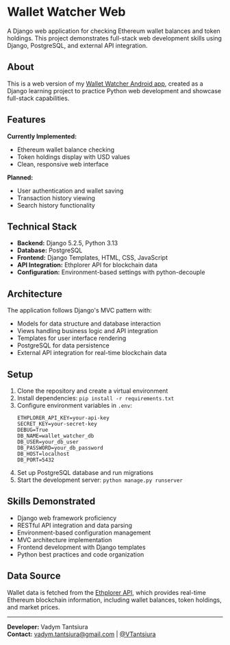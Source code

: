 # Wallet Watcher Web

A Django web application for checking Ethereum wallet balances and token holdings. This project demonstrates full-stack web development skills using Django, PostgreSQL, and external API integration.

## About

This is a web version of my [Wallet Watcher Android app](https://github.com/6SUPER6SONIC6/wallet-watcher-android), created as a Django learning project to practice Python web development and showcase full-stack capabilities.

## Features

**Currently Implemented:**
- Ethereum wallet balance checking
- Token holdings display with USD values
- Clean, responsive web interface

**Planned:**
- User authentication and wallet saving
- Transaction history viewing  
- Search history functionality

## Technical Stack

- **Backend:** Django 5.2.5, Python 3.13
- **Database:** PostgreSQL  
- **Frontend:** Django Templates, HTML, CSS, JavaScript
- **API Integration:** Ethplorer API for blockchain data
- **Configuration:** Environment-based settings with python-decouple

## Architecture

The application follows Django's MVC pattern with:
- Models for data structure and database interaction
- Views handling business logic and API integration  
- Templates for user interface rendering
- PostgreSQL for data persistence
- External API integration for real-time blockchain data

## Setup

1. Clone the repository and create a virtual environment
2. Install dependencies: `pip install -r requirements.txt`
3. Configure environment variables in `.env`:
   ```
   ETHPLORER_API_KEY=your-api-key
   SECRET_KEY=your-secret-key
   DEBUG=True
   DB_NAME=wallet_watcher_db
   DB_USER=your_db_user  
   DB_PASSWORD=your_db_password
   DB_HOST=localhost
   DB_PORT=5432
   ```
4. Set up PostgreSQL database and run migrations
5. Start the development server: `python manage.py runserver`

## Skills Demonstrated

- Django web framework proficiency
- RESTful API integration and data parsing
- Environment-based configuration management
- MVC architecture implementation
- Frontend development with Django templates
- Python best practices and code organization

## Data Source

Wallet data is fetched from the [Ethplorer API](https://github.com/EverexIO/Ethplorer/wiki/Ethplorer-API), which provides real-time Ethereum blockchain information, including wallet balances, token holdings, and market prices.

---

**Developer:** Vadym Tantsiura  
**Contact:** vadym.tantsiura@gmail.com | [@VTantsiura](http://t.me/VTantsiura)
